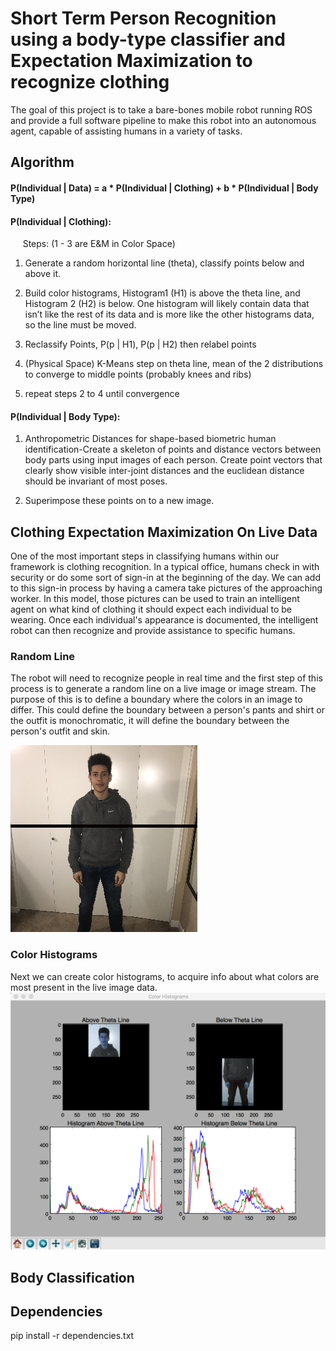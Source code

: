 # Short Term Person Recognition using a body-type classifier and Expectation Maximization to recognize clothing
The goal of this project is to take a bare-bones mobile robot running ROS and provide a full software pipeline to make this robot into an autonomous agent, capable of assisting humans in a variety of tasks.

## Algorithm

#### P(Individual | Data) =  a * P(Individual | Clothing) + b * P(Individual | Body Type)

#### P(Individual | Clothing):

&nbsp;&nbsp;&nbsp;&nbsp; Steps: (1 - 3 are E&M in Color Space)

1. Generate a random horizontal line (theta), classify points below and above it.

2. Build color histograms, Histogram1 (H1) is above the theta line, and Histogram 2 (H2) is below. One histogram will likely contain data that isn’t like the rest of its data and is more like the other histograms data, so the line must be moved.

3. Reclassify Points, P(p | H1), P(p | H2) then relabel points

4. (Physical Space) K-Means step on theta line, mean of the 2 distributions to converge to middle points (probably knees and ribs)

5. repeat steps 2 to 4 until convergence



#### P(Individual | Body Type):

 1. Anthropometric Distances for shape-based biometric human identification-Create a skeleton
 of points and distance vectors between body parts using input images of each person. Create point vectors that clearly show visible inter-joint distances and the euclidean distance should be invariant of most poses.

2. Superimpose these points on to a new image.



##  Clothing Expectation Maximization On Live Data
One of the most important steps in classifying humans within our framework is clothing recognition. In a typical office, humans check in with security or do some sort of sign-in at the beginning of the day. We can add to this sign-in process by having a camera take pictures of the approaching worker. In this model, those pictures can be used to train an intelligent agent on what kind of clothing it should expect each individual to be wearing. Once each individual's appearance is documented, the intelligent robot can then recognize and provide assistance to specific humans.

###  Random Line
The robot will need to recognize people in real time and the first step of this process is to generate a random line on a live image or image stream. The purpose of this is to define a boundary where the colors in an image to differ. This could define the boundary between a person's pants and shirt or the outfit is monochromatic, it will define the boundary between the person's outfit and skin.

![A-Probabilistic-Framework-for-Short-Term-Person-Recognition-line](https://raw.githubusercontent.com/julianweisbord/A-Probabilistic-Framework-for-Short-Term-Person-Recognition/master/data_capture/manipulated_images/line.jpeg)
###  Color Histograms
Next we can create color histograms, to acquire info about what colors are most present in the live image data.
![A-Probabilistic-Framework-for-Short-Term-Person-Recognition-color_histograms](https://raw.githubusercontent.com/julianweisbord/A-Probabilistic-Framework-for-Short-Term-Person-Recognition/master/data_capture/manipulated_images/color_histograms.png)
##  Body Classification

##  Dependencies
pip install -r dependencies.txt

